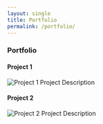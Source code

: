 ```yaml
---
layout: single
title: Portfolio
permalink: /portfolio/
---
```


### Portfolio

#### Project 1
![Project 1](/assets/portfolio-item1.jpg)
Project Description

#### Project 2
![Project 2](/assets/portfolio-item2.jpg)
Project Description

